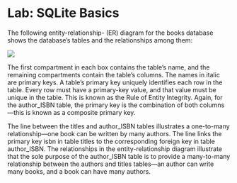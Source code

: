 # Lab: SQLite Basics

The following entity-relationship- (ER) diagram for the books database shows the database’s tables and the relationships among them:

![](https://user-images.githubusercontent.com/62965911/214046007-fdd1f654-bc02-4d0f-a2f9-ca6e41ab6803.png)

The first compartment in each box contains the table’s name, and the remaining compartments contain the table’s columns. The names in italic are primary keys. A table’s primary key uniquely identifies each row in the table. Every row must have a primary-key value, and that value must be unique in the table. This is known as the Rule of Entity Integrity. Again, for the author_ISBN table, the primary key is the combination of both columns—this is known as a composite primary key.

The line between the titles and author_ISBN tables illustrates a one-to-many relationship—one book can be written by many authors. The line links the primary key isbn in table titles to the corresponding foreign key in table author_ISBN. The relationships in the entity-relationship diagram illustrate that the sole purpose of the author_ISBN table is to provide a many-to-many relationship between the authors and titles tables—an author can write many books, and a book can have many authors.